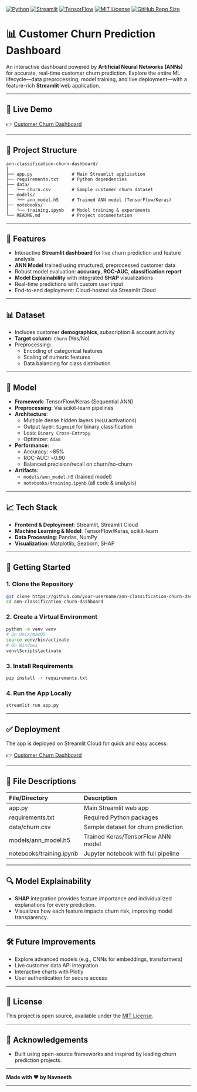 [![Python](https://img.shields.io/badge/Python-3.11-blue?logo=python&logoColor=white)](https://www.python.org/)
[![Streamlit](https://img.shields.io/badge/Streamlit-1.30-orange?logo=streamlit&logoColor=white)](https://streamlit.io/)
[![TensorFlow](https://img.shields.io/badge/TensorFlow-2.15-orange?logo=tensorflow&logoColor=white)](https://www.tensorflow.org/)
[![MIT License](https://img.shields.io/badge/License-MIT-green)](LICENSE)
[![GitHub Repo Size](https://img.shields.io/github/repo-size/your-username/ann-classification-churn-dashboard)](https://github.com/your-username/ann-classification-churn-dashboard)

# 📊 Customer Churn Prediction Dashboard

An interactive dashboard powered by **Artificial Neural Networks (ANNs)** for accurate, real-time customer churn prediction. Explore the entire ML lifecycle—data preprocessing, model training, and live deployment—with a feature-rich **Streamlit** web application.

***

## 🔗 Live Demo

👉 [Customer Churn Dashboard](https://ann-classification-churn-dashboard-jn4qsgybr5bswajttbm9lu.streamlit.app/)

***

## 📂 Project Structure

```plaintext
ann-classification-churn-dashboard/
│
├── app.py               # Main Streamlit application
├── requirements.txt     # Python dependencies
├── data/
│   └── churn.csv        # Sample customer churn dataset
├── models/
│   └── ann_model.h5     # Trained ANN model (TensorFlow/Keras)
├── notebooks/
│   └── training.ipynb   # Model training & experiments
└── README.md            # Project documentation
```


***

## 🚀 Features

- Interactive **Streamlit dashboard** for live churn prediction and feature analysis
- **ANN Model** trained using structured, preprocessed customer data
- Robust model evaluation: **accuracy**, **ROC-AUC**, **classification report**
- **Model Explainability** with integrated **SHAP** visualizations
- Real-time predictions with custom user input
- End-to-end deployment: Cloud-hosted via Streamlit Cloud

***

## 📊 Dataset

- Includes customer **demographics**, subscription \& account activity
- **Target column**: `Churn` (Yes/No)
- Preprocessing:
    - Encoding of categorical features
    - Scaling of numeric features
    - Data balancing for class distribution

***

## 🤖 Model

- **Framework**: TensorFlow/Keras (Sequential ANN)
- **Preprocessing**: Via scikit-learn pipelines
- **Architecture**:
    - Multiple dense hidden layers (`ReLU` activations)
    - Output layer: `Sigmoid` for binary classification
    - Loss: `Binary Cross-Entropy`
    - Optimizer: `Adam`
- **Performance**:
    - Accuracy: ~85%
    - ROC-AUC: ~0.90
    - Balanced precision/recall on churn/no-churn
- **Artifacts**:
    - `models/ann_model.h5` (trained model)
    - `notebooks/training.ipynb` (all code \& analysis)

***

## 📈 Tech Stack

- **Frontend \& Deployment**: Streamlit, Streamlit Cloud
- **Machine Learning \& Model**: TensorFlow/Keras, scikit-learn
- **Data Processing**: Pandas, NumPy
- **Visualization**: Matplotlib, Seaborn, SHAP

***

## 🧪 Getting Started

### 1. Clone the Repository

```bash
git clone https://github.com/your-username/ann-classification-churn-dashboard.git
cd ann-classification-churn-dashboard
```


### 2. Create a Virtual Environment

```bash
python -m venv venv
# On Unix/macOS
source venv/bin/activate
# On Windows
venv\Scripts\activate
```


### 3. Install Requirements

```bash
pip install -r requirements.txt
```


### 4. Run the App Locally

```bash
streamlit run app.py
```


***

## ✅ Deployment

The app is deployed on Streamlit Cloud for quick and easy access:

👉 [Customer Churn Dashboard](https://ann-classification-churn-dashboard-jn4qsgybr5bswajttbm9lu.streamlit.app/)

***

## 📝 File Descriptions

| File/Directory | Description |
| :-- | :-- |
| app.py | Main Streamlit web app |
| requirements.txt | Required Python packages |
| data/churn.csv | Sample dataset for churn prediction |
| models/ann_model.h5 | Trained Keras/TensorFlow ANN model |
| notebooks/training.ipynb | Jupyter notebook with full pipeline |


***

## 🔍 Model Explainability

- **SHAP** integration provides feature importance and individualized explanations for every prediction.
- Visualizes how each feature impacts churn risk, improving model transparency.

***

## 🛠 Future Improvements

- Explore advanced models (e.g., CNNs for embeddings, transformers)
- Live customer data API integration
- Interactive charts with Plotly
- User authentication for secure access

***

## 📜 License

This project is open source, available under the [MIT License](LICENSE).

***

## 🤝 Acknowledgements

- Built using open-source frameworks and inspired by leading churn prediction projects.

***

**Made with ❤️ by Navneeth**

***
